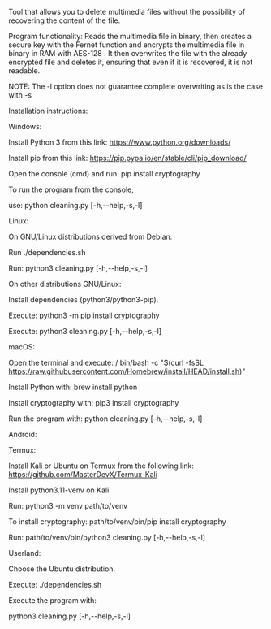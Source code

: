 Tool that allows you to delete multimedia files without the possibility of recovering the content of the file. 

Program functionality: Reads the multimedia file in binary,
then creates a secure key with the Fernet function and encrypts the multimedia file in binary in RAM with AES-128 .
It then overwrites the file with the already encrypted file and deletes it, ensuring that even if it is recovered, it is not readable.

NOTE: The -l option does not guarantee complete overwriting as is the case with -s

Installation instructions:

Windows:

  Install Python 3 from this link: https://www.python.org/downloads/
  
  Install pip from this link: https://pip.pypa.io/en/stable/cli/pip_download/
  
  Open the console (cmd) and run: pip install cryptography
  
  To run the program from the console, 
  
  use: python cleaning.py [-h,--help,-s,-l]


Linux:

  On GNU/Linux distributions derived from Debian:
  
  Run ./dependencies.sh
  
  Run: python3 cleaning.py  [-h,--help,-s,-l]

  On other distributions GNU/Linux:
  
  Install dependencies (python3/python3-pip).
  
  Execute: python3 -m pip install cryptography
  
  Execute: python3 cleaning.py [-h,--help,-s,-l]



macOS:

  Open the terminal and execute: / bin/bash -c "$(curl -fsSL https://raw.githubusercontent.com/Homebrew/install/HEAD/install.sh)"
  
  Install Python with: brew install python
  
  Install cryptography with: pip3 install cryptography
  
  Run the program with: python cleaning.py [-h,--help,-s,-l]



Android:

 Termux:
 
  Install Kali or Ubuntu on Termux from the following link: https://github.com/MasterDevX/Termux-Kali
  
  Install python3.11-venv on Kali.
  
  Run: python3 -m venv path/to/venv
  
  To install cryptography: path/to/venv/bin/pip install cryptography 
  
  Run: path/to/venv/bin/python3 cleaning.py [-h,--help,-s,-l]

 Userland:
 
  Choose the Ubuntu distribution.
  
  Execute: ./dependencies.sh
  
  Execute the program with: 
  
  python3 cleaning.py [-h,--help,-s,-l]
